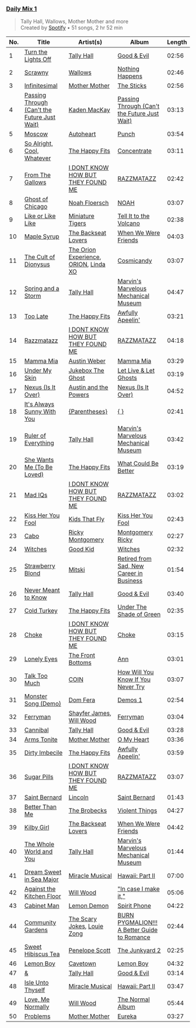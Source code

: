 ### [Daily Mix 1](https://open.spotify.com/playlist/37i9dQZF1E39Gzb56luQni)

> Tally Hall, Wallows, Mother Mother and more<br>
> Created by [Spotify](https://open.spotify.com/user/spotify) • 51 songs, 2 hr 52 min

| No. | Title | Artist(s) | Album | Length |
|---|---|---|---|---|
| 1 | [Turn the Lights Off](https://open.spotify.com/track/3xpdefOloYCBXd3UR6MVyM) | [Tally Hall](https://open.spotify.com/artist/7lqaPghwYv2mE9baz5XQmL) | [Good & Evil](https://open.spotify.com/album/2Vq0Y8wgiZRYtZ1mQ7zOMG) | 02:56 |
| 2 | [Scrawny](https://open.spotify.com/track/1pNUmVxDiE8t6P1XxcZAv8) | [Wallows](https://open.spotify.com/artist/0NIPkIjTV8mB795yEIiPYL) | [Nothing Happens](https://open.spotify.com/album/7eed9MBclFPjjjvotfR2e9) | 02:46 |
| 3 | [Infinitesimal](https://open.spotify.com/track/4INlfWglM5I1CiNRpR8Krd) | [Mother Mother](https://open.spotify.com/artist/0e86yPdC41PGRkLp2Q1Bph) | [The Sticks](https://open.spotify.com/album/11uxxaV9tzojjq1UCd23w6) | 02:56 |
| 4 | [Passing Through (Can't the Future Just Wait)](https://open.spotify.com/track/2lXqwlG8za1sWKgHRwEiEC) | [Kaden MacKay](https://open.spotify.com/artist/3pvdhTDfKYnjDZ0R41qY3x) | [Passing Through (Can't the Future Just Wait)](https://open.spotify.com/album/6mTcEL6EVR3bN1WO6obNz2) | 03:13 |
| 5 | [Moscow](https://open.spotify.com/track/08ktrT7H50FKAGSE9DQtX5) | [Autoheart](https://open.spotify.com/artist/5Lm1CMoa8VOCBCLZesAcvc) | [Punch](https://open.spotify.com/album/5ghZK3FUJXhNJR5Haf6koU) | 03:54 |
| 6 | [So Alright, Cool, Whatever](https://open.spotify.com/track/5NxC33tgrysAEqc62yukdT) | [The Happy Fits](https://open.spotify.com/artist/73rPcaYEhBd0UuVZBqqyQJ) | [Concentrate](https://open.spotify.com/album/5UCnciztNUwwv3dMBHzWX7) | 03:11 |
| 7 | [From The Gallows](https://open.spotify.com/track/2n6Q4EEnQGhqikpO8bNAtD) | [I DONT KNOW HOW BUT THEY FOUND ME](https://open.spotify.com/artist/0Raaw7kr1Vzat4ZvHzjsJR) | [RAZZMATAZZ](https://open.spotify.com/album/7q8hYYZgsIQCXibLzwiPll) | 02:42 |
| 8 | [Ghost of Chicago](https://open.spotify.com/track/1p67QqNBGvikWt0CZmkpDu) | [Noah Floersch](https://open.spotify.com/artist/6fU24B4K9kWmFt5WTwwsLF) | [NOAH](https://open.spotify.com/album/4BIysF8o9wr5FArNPzak2t) | 03:07 |
| 9 | [Like or Like Like](https://open.spotify.com/track/1OrD9RkuBnoNrrURFap9wi) | [Miniature Tigers](https://open.spotify.com/artist/7xWU2A2lw1xf4zTjKhkrGK) | [Tell It to the Volcano](https://open.spotify.com/album/7JNBcWEv23JuyxNmDjR8ov) | 02:38 |
| 10 | [Maple Syrup](https://open.spotify.com/track/4MXE6VCvTsQitHWrAxj7Kg) | [The Backseat Lovers](https://open.spotify.com/artist/6p2HnfM955TI1bX34dkLnI) | [When We Were Friends](https://open.spotify.com/album/3TSMSh5dai7WEnEGOoMXBZ) | 04:03 |
| 11 | [The Cult of Dionysus](https://open.spotify.com/track/08KTQSs3ickNki7FFTb6fY) | [The Orion Experience](https://open.spotify.com/artist/2qU0jqxiFeXrw5NTV1bIQM), [ORION](https://open.spotify.com/artist/0G9jJv1t51ZzzHkqlK0olw), [Linda XO](https://open.spotify.com/artist/5Ky8EGI88BSDV3UIqnxE50) | [Cosmicandy](https://open.spotify.com/album/5W8NoCn4BTWzfiCH4VsOAb) | 03:07 |
| 12 | [Spring and a Storm](https://open.spotify.com/track/7i6pxHwCREvogBRpGyMzFX) | [Tally Hall](https://open.spotify.com/artist/7lqaPghwYv2mE9baz5XQmL) | [Marvin's Marvelous Mechanical Museum](https://open.spotify.com/album/2TN3NIEBmAOGWmvP96DFs5) | 04:47 |
| 13 | [Too Late](https://open.spotify.com/track/1dSxgR97icbbeB6Q01VJk4) | [The Happy Fits](https://open.spotify.com/artist/73rPcaYEhBd0UuVZBqqyQJ) | [Awfully Apeelin'](https://open.spotify.com/album/5Ytl4luzTdstrEpZdlMCSk) | 03:21 |
| 14 | [Razzmatazz](https://open.spotify.com/track/3UhhRDkHWz7D28BkejHzqI) | [I DONT KNOW HOW BUT THEY FOUND ME](https://open.spotify.com/artist/0Raaw7kr1Vzat4ZvHzjsJR) | [RAZZMATAZZ](https://open.spotify.com/album/7q8hYYZgsIQCXibLzwiPll) | 04:18 |
| 15 | [Mamma Mia](https://open.spotify.com/track/3gYGURA3OEFy20ahTaTixi) | [Austin Weber](https://open.spotify.com/artist/05bnFEwruBiBgJH8uW4vo6) | [Mamma Mia](https://open.spotify.com/album/6uWCHFZx18nFgIOxTpkPdA) | 03:29 |
| 16 | [Under My Skin](https://open.spotify.com/track/0EBBt2OSiGanyjPMcU5UBW) | [Jukebox The Ghost](https://open.spotify.com/artist/0L8jXe7QeS9oYUoXbANmX4) | [Let Live & Let Ghosts](https://open.spotify.com/album/0RxiXc9NOzT4H71lTTIb43) | 03:19 |
| 17 | [Nexus (Is It Over)](https://open.spotify.com/track/4iUCMluJ10iYvl4SZVl2Sx) | [Austin and the Powers](https://open.spotify.com/artist/4iBJ0PMcMCVEcVkYiOpIEC) | [Nexus (Is It Over)](https://open.spotify.com/album/5m9ranB9XySdeWXQxaEEAM) | 04:52 |
| 18 | [It's Always Sunny With You](https://open.spotify.com/track/4pF42a0ckjj7S0g2U4twgI) | [{Parentheses}](https://open.spotify.com/artist/2M5FAo9wD9hyBf2aZEIIg6) | [{ }](https://open.spotify.com/album/6AlnWCxhtYkMF2gq30omFn) | 02:41 |
| 19 | [Ruler of Everything](https://open.spotify.com/track/3vFZheR74pxUkzxqhXTZ2X) | [Tally Hall](https://open.spotify.com/artist/7lqaPghwYv2mE9baz5XQmL) | [Marvin's Marvelous Mechanical Museum](https://open.spotify.com/album/2TN3NIEBmAOGWmvP96DFs5) | 03:42 |
| 20 | [She Wants Me (To Be Loved)](https://open.spotify.com/track/1yS9wpv8GW2c8tHC7P85JJ) | [The Happy Fits](https://open.spotify.com/artist/73rPcaYEhBd0UuVZBqqyQJ) | [What Could Be Better](https://open.spotify.com/album/4dsTxC7fUsAp3qjkf93QI1) | 03:19 |
| 21 | [Mad IQs](https://open.spotify.com/track/4dTM35eH5nmPRZcQ2ltlKr) | [I DONT KNOW HOW BUT THEY FOUND ME](https://open.spotify.com/artist/0Raaw7kr1Vzat4ZvHzjsJR) | [RAZZMATAZZ](https://open.spotify.com/album/7q8hYYZgsIQCXibLzwiPll) | 03:02 |
| 22 | [Kiss Her You Fool](https://open.spotify.com/track/6aBh6vT0UV14DneyyNorR2) | [Kids That Fly](https://open.spotify.com/artist/1qChcfwij4nN6hsCLTKBJX) | [Kiss Her You Fool](https://open.spotify.com/album/5jRYuoqIFmARsD6KV3xEAd) | 02:43 |
| 23 | [Cabo](https://open.spotify.com/track/1wAj295BWDUClM0Ndecs4o) | [Ricky Montgomery](https://open.spotify.com/artist/0ZUvK7zGdXLd78mQr3t1Tw) | [Montgomery Ricky](https://open.spotify.com/album/25paSmOYSF03s81DCNqQn3) | 02:27 |
| 24 | [Witches](https://open.spotify.com/track/3FMax45mvWzLoKHFzgbI39) | [Good Kid](https://open.spotify.com/artist/38SKxCyfrmNWqWunb9wGHP) | [Witches](https://open.spotify.com/album/1K99wKox6kriQyCMJCAsfD) | 02:32 |
| 25 | [Strawberry Blond](https://open.spotify.com/track/1EO9dn7V0ufwPHJngZThO5) | [Mitski](https://open.spotify.com/artist/2uYWxilOVlUdk4oV9DvwqK) | [Retired from Sad, New Career in Business](https://open.spotify.com/album/7K4SuWzgUEweJScduBcC6f) | 01:54 |
| 26 | [Never Meant to Know](https://open.spotify.com/track/3Z76wlnpAIUy8SEuBpsmi7) | [Tally Hall](https://open.spotify.com/artist/7lqaPghwYv2mE9baz5XQmL) | [Good & Evil](https://open.spotify.com/album/2Vq0Y8wgiZRYtZ1mQ7zOMG) | 03:40 |
| 27 | [Cold Turkey](https://open.spotify.com/track/1S5EeXSOSqfrU2ItVbPZlv) | [The Happy Fits](https://open.spotify.com/artist/73rPcaYEhBd0UuVZBqqyQJ) | [Under The Shade of Green](https://open.spotify.com/album/7zDlksfOktU7vodm08KPsb) | 02:35 |
| 28 | [Choke](https://open.spotify.com/track/37mfTcSlX60JtAvAETytGs) | [I DONT KNOW HOW BUT THEY FOUND ME](https://open.spotify.com/artist/0Raaw7kr1Vzat4ZvHzjsJR) | [Choke](https://open.spotify.com/album/2KwVOjuUAYp2qtdBcFDfCn) | 03:15 |
| 29 | [Lonely Eyes](https://open.spotify.com/track/6xV8Ko71oo0RPQFrL2ZpUf) | [The Front Bottoms](https://open.spotify.com/artist/5ictveRyhWRs8Gt8Dvt1hS) | [Ann](https://open.spotify.com/album/0mbnkoC2EGp2cqfKVU5ptI) | 03:01 |
| 30 | [Talk Too Much](https://open.spotify.com/track/4djIFfof5TpbSGRZUpsTXq) | [COIN](https://open.spotify.com/artist/0ZxZlO7oWCSYMXhehpyMvE) | [How Will You Know If You Never Try](https://open.spotify.com/album/4TJUrdwbeKC9qcouPlBuLe) | 03:07 |
| 31 | [Monster Song (Demo)](https://open.spotify.com/track/62MkdmDY7rWiBLTyRNZJms) | [Dom Fera](https://open.spotify.com/artist/2qmjAtWVjMPWHHDdWilU6a) | [Demos 1](https://open.spotify.com/album/4dF6QejgQL9E3M5NyvQQbo) | 02:54 |
| 32 | [Ferryman](https://open.spotify.com/track/492qQwagrn1noBTHRYKsvJ) | [Shayfer James](https://open.spotify.com/artist/0PftqT3Gvj1IszkeRLHK9G), [Will Wood](https://open.spotify.com/artist/1VQ8riQ31zVHtlxiCC9EZE) | [Ferryman](https://open.spotify.com/album/1dDe20iAvQfwOMbvLfXetm) | 03:04 |
| 33 | [Cannibal](https://open.spotify.com/track/3rM10JnYLTVRFBqzMe9Q6Q) | [Tally Hall](https://open.spotify.com/artist/7lqaPghwYv2mE9baz5XQmL) | [Good & Evil](https://open.spotify.com/album/2Vq0Y8wgiZRYtZ1mQ7zOMG) | 03:28 |
| 34 | [Arms Tonite](https://open.spotify.com/track/5plW0IS6XNNFFvLCH15edI) | [Mother Mother](https://open.spotify.com/artist/0e86yPdC41PGRkLp2Q1Bph) | [O My Heart](https://open.spotify.com/album/41U6Qbx5KxhHYIuwlK3lXA) | 03:36 |
| 35 | [Dirty Imbecile](https://open.spotify.com/track/7evpKJpRBRpCHux5JaczZX) | [The Happy Fits](https://open.spotify.com/artist/73rPcaYEhBd0UuVZBqqyQJ) | [Awfully Apeelin'](https://open.spotify.com/album/5Ytl4luzTdstrEpZdlMCSk) | 03:59 |
| 36 | [Sugar Pills](https://open.spotify.com/track/6aAW8QdserZUNAXlaoZup0) | [I DONT KNOW HOW BUT THEY FOUND ME](https://open.spotify.com/artist/0Raaw7kr1Vzat4ZvHzjsJR) | [RAZZMATAZZ](https://open.spotify.com/album/7q8hYYZgsIQCXibLzwiPll) | 03:07 |
| 37 | [Saint Bernard](https://open.spotify.com/track/0klQggBfRsnvBNNBzsstzh) | [Lincoln](https://open.spotify.com/artist/6RcxmUOBnyAQr2rRsNfQI5) | [Saint Bernard](https://open.spotify.com/album/7nKc18XiVnnXEexFrdRbMh) | 01:43 |
| 38 | [Better Than Me](https://open.spotify.com/track/2ACs0dJwkSsvNZvEbvFurK) | [The Brobecks](https://open.spotify.com/artist/29TCgxO6qzQx4O3pjUIMzn) | [Violent Things](https://open.spotify.com/album/1KLBdhphdiK82hYpAiw8DR) | 04:27 |
| 39 | [Kilby Girl](https://open.spotify.com/track/1170VohRSx6GwE6QDCHPPH) | [The Backseat Lovers](https://open.spotify.com/artist/6p2HnfM955TI1bX34dkLnI) | [When We Were Friends](https://open.spotify.com/album/3TSMSh5dai7WEnEGOoMXBZ) | 04:42 |
| 40 | [The Whole World and You](https://open.spotify.com/track/1mpSmPwWONa4LFdvpzcM7S) | [Tally Hall](https://open.spotify.com/artist/7lqaPghwYv2mE9baz5XQmL) | [Marvin's Marvelous Mechanical Museum](https://open.spotify.com/album/2TN3NIEBmAOGWmvP96DFs5) | 01:44 |
| 41 | [Dream Sweet in Sea Major](https://open.spotify.com/track/3RznzRnsl8mzP63l4AF2M7) | [Miracle Musical](https://open.spotify.com/artist/2FRXiAz5Uz78LLLSwEUhLt) | [Hawaii: Part II](https://open.spotify.com/album/1CbtBQqibzdxhmpiLD7vzN) | 07:00 |
| 42 | [Against the Kitchen Floor](https://open.spotify.com/track/4ylw8bmdEf7fdn47csjTzg) | [Will Wood](https://open.spotify.com/artist/1VQ8riQ31zVHtlxiCC9EZE) | ["In case I make it,"](https://open.spotify.com/album/3DEE5pa5v7UaBZksH6Ea1z) | 05:06 |
| 43 | [Cabinet Man](https://open.spotify.com/track/0lrtYwuy37bJzsO2LHz2kj) | [Lemon Demon](https://open.spotify.com/artist/4llAOeA6kEF4ytaB2fsmcW) | [Spirit Phone](https://open.spotify.com/album/4ocal2JegUDVQdP6KN1roI) | 04:22 |
| 44 | [Community Gardens](https://open.spotify.com/track/36IkqxHDTCZJGRPz9Dmpap) | [The Scary Jokes](https://open.spotify.com/artist/33NScerSaBJ9Y1YndrE5sL), [Louie Zong](https://open.spotify.com/artist/7jOY91ZU7kn86slH3fBbaD) | [BURN PYGMALION​!​!​! A Better Guide to Romance](https://open.spotify.com/album/0IfLR41RwYqBh6nljDifFX) | 02:44 |
| 45 | [Sweet Hibiscus Tea](https://open.spotify.com/track/4xoRJ2BJWRo5kFoEu4BpvC) | [Penelope Scott](https://open.spotify.com/artist/3u6lPufHw4Oww6D88rv6sB) | [The Junkyard 2](https://open.spotify.com/album/1atIWz9DXx6jyicuPyWay0) | 02:25 |
| 46 | [Lemon Boy](https://open.spotify.com/track/3Yvk0ZLxMlt6ioasvdN6vB) | [Cavetown](https://open.spotify.com/artist/2hR4h1Cao2ueuI7Cx9c7V8) | [Lemon Boy](https://open.spotify.com/album/5rvA7Pth9X8PFp5jHqFl3V) | 04:32 |
| 47 | [&](https://open.spotify.com/track/2vzbU9nlpIMYxlt0FucOHi) | [Tally Hall](https://open.spotify.com/artist/7lqaPghwYv2mE9baz5XQmL) | [Good & Evil](https://open.spotify.com/album/2Vq0Y8wgiZRYtZ1mQ7zOMG) | 03:14 |
| 48 | [Isle Unto Thyself](https://open.spotify.com/track/19siCk4vlsMuzQmLTwi5yt) | [Miracle Musical](https://open.spotify.com/artist/2FRXiAz5Uz78LLLSwEUhLt) | [Hawaii: Part II](https://open.spotify.com/album/1CbtBQqibzdxhmpiLD7vzN) | 03:47 |
| 49 | [Love, Me Normally](https://open.spotify.com/track/49StY6V4Cus0xM0GhieSrT) | [Will Wood](https://open.spotify.com/artist/1VQ8riQ31zVHtlxiCC9EZE) | [The Normal Album](https://open.spotify.com/album/3e4el0X3Rqx0Lms74bUrkJ) | 05:44 |
| 50 | [Problems](https://open.spotify.com/track/3nfUxdwIl0SjsSbRMhhxU1) | [Mother Mother](https://open.spotify.com/artist/0e86yPdC41PGRkLp2Q1Bph) | [Eureka](https://open.spotify.com/album/4iIRAbGe4JEFIHJF7QfUH9) | 03:27 |
